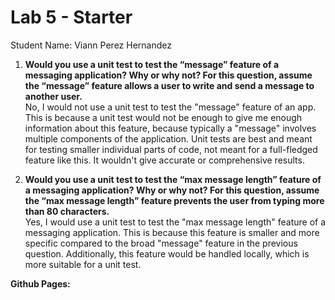 # Lab 5 - Starter
Student Name: Viann Perez Hernandez

1) **Would you use a unit test to test the “message” feature of a messaging application? Why or why not? For this question, assume the “message” feature allows a user to write and send a message to another user.**  
No, I would not use a unit test to test the "message" feature of an app. This is because a unit test would not be enough to give me enough information about this feature, because typically a "message" involves multiple components of the application. Unit tests are best and meant for testing smaller individual parts of code, not meant for a full-fledged feature like this. It wouldn't give accurate or comprehensive results.

2) **Would you use a unit test to test the “max message length” feature of a messaging application? Why or why not? For this question, assume the “max message length” feature prevents the user from typing more than 80 characters.**  
Yes, I would use a unit test to test the "max message length" feature of a messaging application. This is because this feature is smaller and more specific compared to the broad "message" feature in the previous question. Additionally, this feature would be handled locally, which is more suitable for a unit test. 

**Github Pages:**

